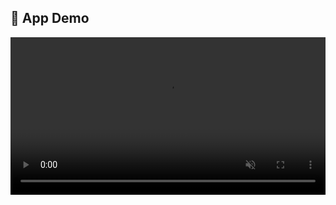 ## 📱 App Demo

<p align="center">
  <video controls loop muted playsinline style="max-width:720px; width:100%; height:auto;">
    <source src="./assets/AppDemo.mp4" type="video/mp4">
    Your browser does not support the video tag.
  </video>
</p>
